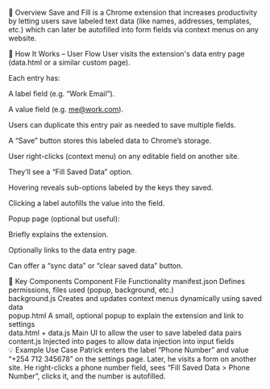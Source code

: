🧠 Overview
Save and Fill is a Chrome extension that increases productivity by letting users save labeled text data (like names, addresses, templates, etc.) which can later be autofilled into form fields via context menus on any website.

🔧 How It Works – User Flow
User visits the extension's data entry page (data.html or a similar custom page).

Each entry has:

A label field (e.g. “Work Email”).

A value field (e.g. me@work.com).

Users can duplicate this entry pair as needed to save multiple fields.

A “Save” button stores this labeled data to Chrome’s storage.

User right-clicks (context menu) on any editable field on another site.

They’ll see a “Fill Saved Data” option.

Hovering reveals sub-options labeled by the keys they saved.

Clicking a label autofills the value into the field.

Popup page (optional but useful):

Briefly explains the extension.

Optionally links to the data entry page.

Can offer a “sync data” or “clear saved data” button.

🧩 Key Components
Component	File	Functionality
manifest.json	Defines permissions, files used (popup, background, etc.)	
background.js	Creates and updates context menus dynamically using saved data	
popup.html	A small, optional popup to explain the extension and link to settings	
data.html + data.js	Main UI to allow the user to save labeled data pairs	
content.js	Injected into pages to allow data injection into input fields	
💡 Example Use Case
Patrick enters the label “Phone Number” and value “+254 712 345678” on the settings page.
Later, he visits a form on another site.
He right-clicks a phone number field, sees “Fill Saved Data > Phone Number”, clicks it, and the number is autofilled.